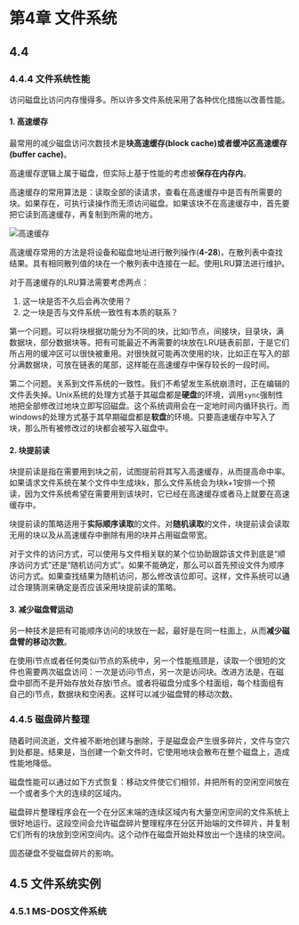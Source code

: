 # 第4章 文件系统

## 4.4
### 4.4.4 文件系统性能
访问磁盘比访问内存慢得多。所以许多文件系统采用了各种优化措施以改善性能。

#### 1. 高速缓存
最常用的减少磁盘访问次数技术是**块高速缓存(block cache)**或者**缓冲区高速缓存(buffer cache)**。

高速缓存逻辑上属于磁盘，但实际上基于性能的考虑被**保存在内存内**。

高速缓存的常用算法是：读取全部的读请求，查看在高速缓存中是否有所需要的块。如果存在，可执行读操作而无须访问磁盘。如果该块不在高速缓存中，首先要把它读到高速缓存，再复制到所需的地方。

![高速缓存](https://res.cloudinary.com/harlan9613/image/upload/v1586920819/IMG/4.28_gtrkks.png)

高速缓存常用的方法是将设备和磁盘地址进行散列操作(**4-28**)，在散列表中查找结果。具有相同散列值的块在一个散列表中连接在一起。使用LRU算法进行维护。

对于高速缓存的LRU算法需要考虑两点：
1. 这一块是否不久后会再次使用？
2. 之一块是否与文件系统一致性有本质的联系？

第一个问题。可以将块根据功能分为不同的块，比如i节点，间接块，目录块，满数据块，部分数据块等。把有可能最近不再需要的块放在LRU链表前部，于是它们所占用的缓冲区可以很快被重用。对很快就可能再次使用的块，比如正在写入的部分满数据块，可放在链表的尾部，这样能在高速缓存中保存较长的一段时间。

第二个问题。关系到文件系统的一致性。我们不希望发生系统崩溃时，正在编辑的文件丢失掉。Unix系统的处理方式基于其磁盘都是**硬盘**的环境，调用`sync`强制性地把全部修改过地块立即写回磁盘。这个系统调用会在一定地时间内循环执行。而windows的处理方式基于其早期磁盘都是**软盘**的环境。只要高速缓存中写入了块，那么所有被修改过的块都会被写入磁盘中。

#### 2. 块提前读
块提前读是指在需要用到块之前，试图提前将其写入高速缓存，从而提高命中率。如果请求文件系统在某个文件中生成块k，那么文件系统会为块k+1安排一个预读，因为文件系统希望在需要用到该块时，它已经在高速缓存或者马上就要在高速缓存中。

块提前读的策略适用于**实际顺序读取**的文件。对**随机读取**的文件，块提前读会读取无用的块以及从高速缓存中删除有用的块并占用磁盘带宽。

对于文件的访问方式，可以使用与文件相关联的某个位协助跟踪该文件到底是“顺序访问方式”还是“随机访问方式”。如果不能确定，那么可以首先预设文件为顺序访问方式。如果查找结果为随机访问，那么修改该位即可。这样，文件系统可以通过合理猜测来确定是否应该采用块提前读的策略。

#### 3. 减少磁盘臂运动
另一种技术是把有可能顺序访问的块放在一起，最好是在同一柱面上，从而**减少磁盘臂的移动次数**。

在使用i节点或者任何类似i节点的系统中，另一个性能瓶颈是，读取一个很短的文件也需要两次磁盘访问：一次是访问i节点，另一次是访问块。改进方法是，在磁盘中部而不是开始存放处存放i节点。或者将磁盘分成多个柱面组，每个柱面组有自己的i节点，数据块和空闲表。这样可以减少磁盘臂的移动次数。

### 4.4.5 磁盘碎片整理
随着时间流逝，文件被不断地创建与删除，于是磁盘会产生很多碎片，文件与空穴到处都是。结果是，当创建一个新文件时，它使用地块会散布在整个磁盘上，造成性能地降低。

磁盘性能可以通过如下方式恢复：移动文件使它们相邻，并把所有的空闲空间放在一个或者多个大的连续的区域内。

磁盘碎片整理程序会在一个在分区末端的连续区域内有大量空闲空间的文件系统上很好地运行。这段空间会允许磁盘碎片整理程序在分区开始端的文件碎片，并复制它们所有的块放到空闲空间内。这个动作在磁盘开始处释放出一个连续的块空间。

固态硬盘不受磁盘碎片的影响。



## 4.5 文件系统实例

### 4.5.1 MS-DOS文件系统



